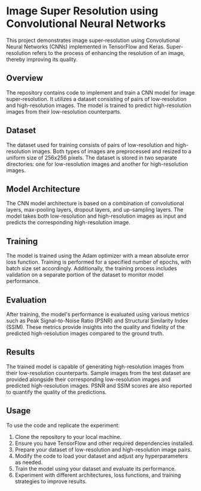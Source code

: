 
# Image Super Resolution using Convolutional Neural Networks

This project demonstrates image super-resolution using Convolutional Neural Networks (CNNs) implemented in TensorFlow and Keras. Super-resolution refers to the process of enhancing the resolution of an image, thereby improving its quality.

## Overview

The repository contains code to implement and train a CNN model for image super-resolution. It utilizes a dataset consisting of pairs of low-resolution and high-resolution images. The model is trained to predict high-resolution images from their low-resolution counterparts.

## Dataset

The dataset used for training consists of pairs of low-resolution and high-resolution images. Both types of images are preprocessed and resized to a uniform size of 256x256 pixels. The dataset is stored in two separate directories: one for low-resolution images and another for high-resolution images.

## Model Architecture

The CNN model architecture is based on a combination of convolutional layers, max-pooling layers, dropout layers, and up-sampling layers. The model takes both low-resolution and high-resolution images as input and predicts the corresponding high-resolution image.

## Training

The model is trained using the Adam optimizer with a mean absolute error loss function. Training is performed for a specified number of epochs, with batch size set accordingly. Additionally, the training process includes validation on a separate portion of the dataset to monitor model performance.

## Evaluation

After training, the model's performance is evaluated using various metrics such as Peak Signal-to-Noise Ratio (PSNR) and Structural Similarity Index (SSIM). These metrics provide insights into the quality and fidelity of the predicted high-resolution images compared to the ground truth.

## Results

The trained model is capable of generating high-resolution images from their low-resolution counterparts. Sample images from the test dataset are provided alongside their corresponding low-resolution images and predicted high-resolution images. PSNR and SSIM scores are also reported to quantify the quality of the predictions.

## Usage

To use the code and replicate the experiment:

1. Clone the repository to your local machine.
2. Ensure you have TensorFlow and other required dependencies installed.
3. Prepare your dataset of low-resolution and high-resolution image pairs.
4. Modify the code to load your dataset and adjust any hyperparameters as needed.
5. Train the model using your dataset and evaluate its performance.
6. Experiment with different architectures, loss functions, and training strategies to improve results.
